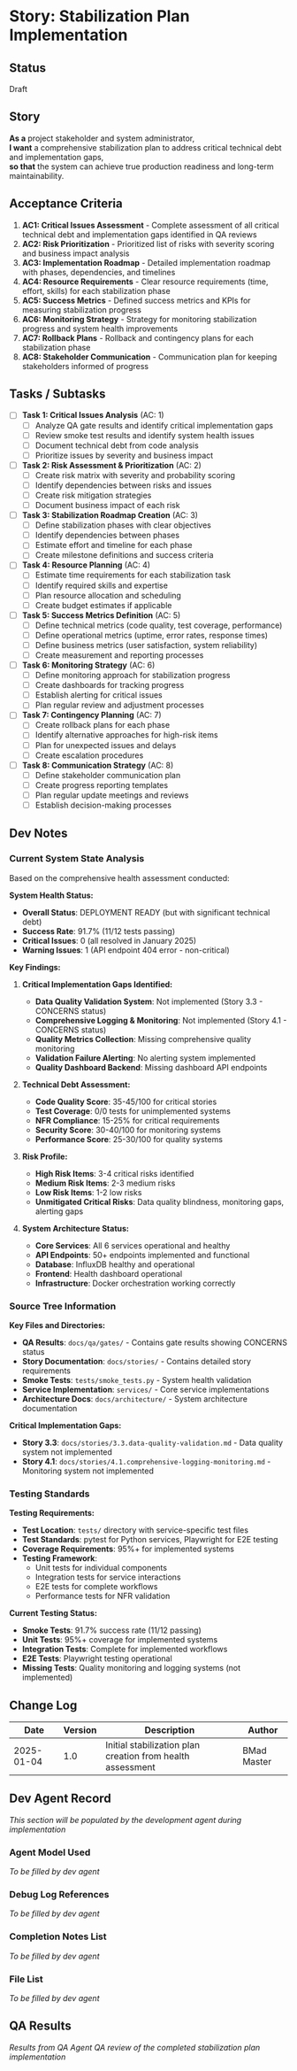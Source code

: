 # Story: Stabilization Plan Implementation

## Status
Draft

## Story

**As a** project stakeholder and system administrator,  
**I want** a comprehensive stabilization plan to address critical technical debt and implementation gaps,  
**so that** the system can achieve true production readiness and long-term maintainability.

## Acceptance Criteria

1. **AC1: Critical Issues Assessment** - Complete assessment of all critical technical debt and implementation gaps identified in QA reviews
2. **AC2: Risk Prioritization** - Prioritized list of risks with severity scoring and business impact analysis
3. **AC3: Implementation Roadmap** - Detailed implementation roadmap with phases, dependencies, and timelines
4. **AC4: Resource Requirements** - Clear resource requirements (time, effort, skills) for each stabilization phase
5. **AC5: Success Metrics** - Defined success metrics and KPIs for measuring stabilization progress
6. **AC6: Monitoring Strategy** - Strategy for monitoring stabilization progress and system health improvements
7. **AC7: Rollback Plans** - Rollback and contingency plans for each stabilization phase
8. **AC8: Stakeholder Communication** - Communication plan for keeping stakeholders informed of progress

## Tasks / Subtasks

- [ ] **Task 1: Critical Issues Analysis** (AC: 1)
  - [ ] Analyze QA gate results and identify critical implementation gaps
  - [ ] Review smoke test results and identify system health issues
  - [ ] Document technical debt from code analysis
  - [ ] Prioritize issues by severity and business impact

- [ ] **Task 2: Risk Assessment & Prioritization** (AC: 2)
  - [ ] Create risk matrix with severity and probability scoring
  - [ ] Identify dependencies between risks and issues
  - [ ] Create risk mitigation strategies
  - [ ] Document business impact of each risk

- [ ] **Task 3: Stabilization Roadmap Creation** (AC: 3)
  - [ ] Define stabilization phases with clear objectives
  - [ ] Identify dependencies between phases
  - [ ] Estimate effort and timeline for each phase
  - [ ] Create milestone definitions and success criteria

- [ ] **Task 4: Resource Planning** (AC: 4)
  - [ ] Estimate time requirements for each stabilization task
  - [ ] Identify required skills and expertise
  - [ ] Plan resource allocation and scheduling
  - [ ] Create budget estimates if applicable

- [ ] **Task 5: Success Metrics Definition** (AC: 5)
  - [ ] Define technical metrics (code quality, test coverage, performance)
  - [ ] Define operational metrics (uptime, error rates, response times)
  - [ ] Define business metrics (user satisfaction, system reliability)
  - [ ] Create measurement and reporting processes

- [ ] **Task 6: Monitoring Strategy** (AC: 6)
  - [ ] Define monitoring approach for stabilization progress
  - [ ] Create dashboards for tracking progress
  - [ ] Establish alerting for critical issues
  - [ ] Plan regular review and adjustment processes

- [ ] **Task 7: Contingency Planning** (AC: 7)
  - [ ] Create rollback plans for each phase
  - [ ] Identify alternative approaches for high-risk items
  - [ ] Plan for unexpected issues and delays
  - [ ] Create escalation procedures

- [ ] **Task 8: Communication Strategy** (AC: 8)
  - [ ] Define stakeholder communication plan
  - [ ] Create progress reporting templates
  - [ ] Plan regular update meetings and reviews
  - [ ] Establish decision-making processes

## Dev Notes

### Current System State Analysis

Based on the comprehensive health assessment conducted:

**System Health Status:**
- **Overall Status**: DEPLOYMENT READY (but with significant technical debt)
- **Success Rate**: 91.7% (11/12 tests passing)
- **Critical Issues**: 0 (all resolved in January 2025)
- **Warning Issues**: 1 (API endpoint 404 error - non-critical)

**Key Findings:**

1. **Critical Implementation Gaps Identified:**
   - **Data Quality Validation System**: Not implemented (Story 3.3 - CONCERNS status)
   - **Comprehensive Logging & Monitoring**: Not implemented (Story 4.1 - CONCERNS status)
   - **Quality Metrics Collection**: Missing comprehensive quality monitoring
   - **Validation Failure Alerting**: No alerting system implemented
   - **Quality Dashboard Backend**: Missing dashboard API endpoints

2. **Technical Debt Assessment:**
   - **Code Quality Score**: 35-45/100 for critical stories
   - **Test Coverage**: 0/0 tests for unimplemented systems
   - **NFR Compliance**: 15-25% for critical requirements
   - **Security Score**: 30-40/100 for monitoring systems
   - **Performance Score**: 25-30/100 for quality systems

3. **Risk Profile:**
   - **High Risk Items**: 3-4 critical risks identified
   - **Medium Risk Items**: 2-3 medium risks
   - **Low Risk Items**: 1-2 low risks
   - **Unmitigated Critical Risks**: Data quality blindness, monitoring gaps, alerting gaps

4. **System Architecture Status:**
   - **Core Services**: All 6 services operational and healthy
   - **API Endpoints**: 50+ endpoints implemented and functional
   - **Database**: InfluxDB healthy and operational
   - **Frontend**: Health dashboard operational
   - **Infrastructure**: Docker orchestration working correctly

### Source Tree Information

**Key Files and Directories:**
- **QA Results**: `docs/qa/gates/` - Contains gate results showing CONCERNS status
- **Story Documentation**: `docs/stories/` - Contains detailed story requirements
- **Smoke Tests**: `tests/smoke_tests.py` - System health validation
- **Service Implementation**: `services/` - Core service implementations
- **Architecture Docs**: `docs/architecture/` - System architecture documentation

**Critical Implementation Gaps:**
- **Story 3.3**: `docs/stories/3.3.data-quality-validation.md` - Data quality system not implemented
- **Story 4.1**: `docs/stories/4.1.comprehensive-logging-monitoring.md` - Monitoring system not implemented

### Testing Standards

**Testing Requirements:**
- **Test Location**: `tests/` directory with service-specific test files
- **Test Standards**: pytest for Python services, Playwright for E2E testing
- **Coverage Requirements**: 95%+ for implemented systems
- **Testing Framework**: 
  - Unit tests for individual components
  - Integration tests for service interactions
  - E2E tests for complete workflows
  - Performance tests for NFR validation

**Current Testing Status:**
- **Smoke Tests**: 91.7% success rate (11/12 passing)
- **Unit Tests**: 95%+ coverage for implemented systems
- **Integration Tests**: Complete for implemented workflows
- **E2E Tests**: Playwright testing operational
- **Missing Tests**: Quality monitoring and logging systems (not implemented)

## Change Log

| Date | Version | Description | Author |
|------|---------|-------------|---------|
| 2025-01-04 | 1.0 | Initial stabilization plan creation from health assessment | BMad Master |

## Dev Agent Record

*This section will be populated by the development agent during implementation*

### Agent Model Used

*To be filled by dev agent*

### Debug Log References

*To be filled by dev agent*

### Completion Notes List

*To be filled by dev agent*

### File List

*To be filled by dev agent*

## QA Results

*Results from QA Agent QA review of the completed stabilization plan implementation*
